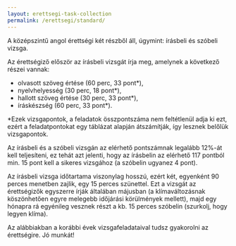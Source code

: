 ```yaml
---
layout: erettsegi-task-collection
permalink: /erettsegi/standard/
---
```

A középszintű angol érettségi két részből áll, úgymint: írásbeli és szóbeli vizsga.

Az érettségiző először az írásbeli vizsgát írja meg, amelynek a következő részei vannak:
- olvasott szöveg értése (60 perc, 33 pont*),
- nyelvhelyesség (30 perc, 18 pont*),
- hallott szöveg értése (30 perc, 33 pont*),
- íráskészség (60 perc, 33 pont*).

*Ezek vizsgapontok, a feladatok összpontszáma nem feltétlenül adja ki ezt, ezért a feladatpontokat egy táblázat alapján átszámítják, így lesznek belőlük vizsgapontok.

Az írásbeli és a szóbeli vizsgán az elérhető pontszámnak legalább 12%-át kell teljesíteni, ez tehát azt jelenti, hogy az írásbelin az elérhető 117 pontból min. 15 pont kell a sikeres vizsgához (a szóbelin ugyanez 4 pont).

Az írásbeli vizsga időtartama viszonylag hosszú, ezért két, egyenként 90 perces menetben zajlik, egy 15 perces szünettel. Ezt a vizsgát az érettségizők egyszerre írják általában májusban (a klímaváltozásnak köszönhetően egyre melegebb időjárási körülmények mellett), majd egy hónapra rá egyénileg vesznek részt a kb. 15 perces szóbelin (szurkolj, hogy legyen klíma).

Az alábbiakban a korábbi évek vizsgafeladataival tudsz gyakorolni az érettségire. Jó munkát!
